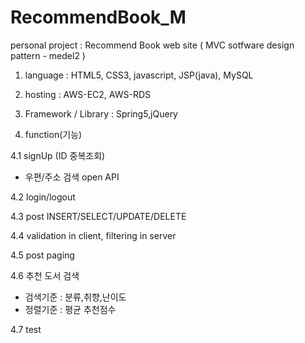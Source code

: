 # RecommendBook_M
personal project : Recommend Book web site ( MVC sotfware design pattern -  medel2 )


1. language : HTML5, CSS3, javascript, JSP(java), MySQL

2. hosting : AWS-EC2, AWS-RDS

3. Framework / Library : Spring5,jQuery


4. function(기능)

4.1 signUp (ID 중복조회)
  - 우편/주소 검색 open API

4.2 login/logout

4.3 post INSERT/SELECT/UPDATE/DELETE

4.4 validation in client, filtering in server

4.5 post paging

4.6 추천 도서 검색
  - 검색기준 : 분류,취향,난이도
  - 정렬기준 : 평균 추천점수




4.7 test
